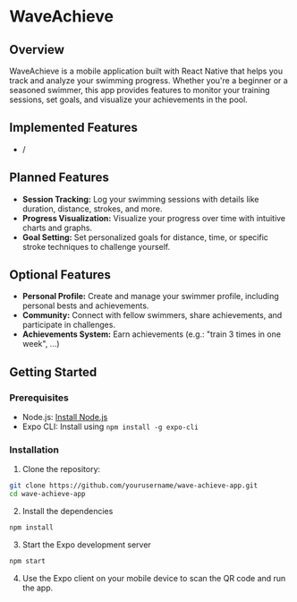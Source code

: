 # WaveAchieve

## Overview

WaveAchieve is a mobile application built with React Native that helps you track and analyze your swimming progress. Whether you're a beginner or a seasoned swimmer, this app provides features to monitor your training sessions, set goals, and visualize your achievements in the pool.

## Implemented Features

- /

## Planned Features

- **Session Tracking:** Log your swimming sessions with details like duration, distance, strokes, and more.
- **Progress Visualization:** Visualize your progress over time with intuitive charts and graphs.
- **Goal Setting:** Set personalized goals for distance, time, or specific stroke techniques to challenge yourself.

## Optional Features

- **Personal Profile:** Create and manage your swimmer profile, including personal bests and achievements.
- **Community:** Connect with fellow swimmers, share achievements, and participate in challenges.
- **Achievements System:** Earn achievements (e.g.: "train 3 times in one week", ...)

## Getting Started

### Prerequisites

- Node.js: [Install Node.js](https://nodejs.org/)
- Expo CLI: Install using `npm install -g expo-cli`

### Installation

1. Clone the repository:

```bash
git clone https://github.com/yourusername/wave-achieve-app.git
cd wave-achieve-app
```

2. Install the dependencies

```bash
npm install
```

3. Start the Expo development server

```bash
npm start
```

4. Use the Expo client on your mobile device to scan the QR code and run the app.
